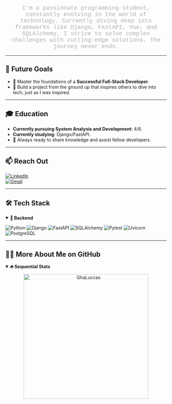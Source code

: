 <p align="center" style="color: #b0b0b0; font-family: 'Courier New', monospace; font-size: 18px;">
  I'm a passionate programming student, constantly evolving in the world of technology. Currently diving deep into frameworks like Django, FastAPI, Vue, and SQLAlchemy, I strive to solve complex challenges with cutting-edge solutions. The journey never ends.
</p>

---

## 🖤 Future Goals

- 🧠 Master the foundations of a **Successful Full-Stack Developer**.
- 🤖 Build a project from the ground up that inspires others to dive into tech, just as I was inspired.

---

## 🎓 Education

- **Currently pursuing System Analysis and Development**: 4/6.
- **Currently studying**: Django/FastAPI.
- 🚀 Always ready to share knowledge and assist fellow developers.

---

## 📫 Reach Out

[![LinkedIn](https://img.shields.io/badge/-LinkedIn-%230077B5?style=for-the-badge&logo=linkedin&logoColor=white)](www.linkedin.com/in/gabriel-costa-lucas)  
[![Gmail](https://img.shields.io/badge/-gmail-red?style=for-the-badge&logo=Gmail&logoColor=white)](mailto:gabriel.costa.lucas.gabrielcostalu5@gmail.com)

---

## 🛠️ Tech Stack

<details open>
<summary><b>🧰 Backend</b></summary>

![Python](https://img.shields.io/badge/python-3776AB?style=for-the-badge&logo=python&logoColor=white)
![Django](https://img.shields.io/badge/django-092E20?style=for-the-badge&logo=django&logoColor=white)
![FastAPI](https://img.shields.io/badge/FastAPI-009688?style=for-the-badge&logo=fastapi&logoColor=white)
![SQLAlchemy](https://img.shields.io/badge/SQLAlchemy-4B8BBE?style=for-the-badge&logo=SQLAlchemy&logoColor=white)
![Pytest](https://img.shields.io/badge/pytest-0A9E1F?style=for-the-badge&logo=pytest&logoColor=white)
![Uvicorn](https://img.shields.io/badge/Uvicorn-3E5A7A?style=for-the-badge&logo=uvicorn&logoColor=white)
![PostgreSQL](https://img.shields.io/badge/PostgreSQL-336791?style=for-the-badge&logo=postgresql&logoColor=white)

</details>

---

## 👨‍💻 More About Me on GitHub

<details open>
<summary><b>🔥 Sequential Stats</b></summary>
<p align="center">
  <img src="http://github-readme-streak-stats.herokuapp.com?user=GhaLuccas&theme=radical&hide_border=true" alt="GhaLuccas" width="390"/>
</p>
</details>




<!--<details open>
<summary><b>⚡ Status Públicos do Github</b></summary>
<br>
<p align="center">
<img height="180em" src="https://github-readme-stats.vercel.app/api?username=GhaLuccas&show_icons=true&theme=radical"/>
<img height="180em" src="https://github-readme-stats.vercel.app/api/top-langs/?username=GhaLuccas&layout=compact&langs_count=8&theme=radical"/>
<img src="https://github-readme-stats.vercel.app/api/wakatime?username=GhaLuccas&theme=radical"/>
</p>
</details>

<div align="center">
  <img align="center" alt="Contador de visitas de GhaLuccas" src="https://profile-counter.glitch.me/GhaLuccas/count.svg" />
</div>-->
